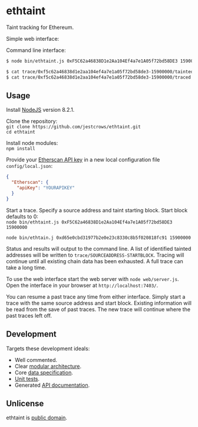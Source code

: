 # ethtaint

Taint tracking for Ethereum.

Simple web interface:

Command line interface:

```bash
$ node bin/ethtaint.js 0xF5C62a46838D1e2Aa104Ef4a7e1A05f72bd58DE3 15900000

$ cat trace/0xf5c62a46838d1e2aa104ef4a7e1a05f72bd58de3-15900000/tainted
$ cat trace/0xf5c62a46838d1e2aa104ef4a7e1a05f72bd58de3-15900000/traced
```

## Usage

Install [NodeJS](https://nodejs.org/en/) version 8.2.1.  

Clone the repository:  
`git clone https://github.com/jestcrows/ethtaint.git`  
`cd ethtaint`  

Install node modules:  
`npm install`  

Provide your [Etherscan API key](https://etherscan.io/apis) in a new local configuration file `config/local.json`:  
```json
{
  "Etherscan": {
    "apiKey": "YOURAPIKEY"
  }
}
```

Start a trace. Specify a source address and taint starting block. Start block defaults to 0:  
`node bin/ethtaint.js 0xF5C62a46838D1e2Aa104Ef4a7e1A05f72bd58DE3 15900000`

`node bin/ethtain.j 0xd65e0cbd31977b2e0e23c8330c8b5f020818fc91 15900000`

Status and results will output to the command line. A list of identified tainted addresses will be written to `trace/SOURCEADDRESS-STARTBLOCK`. Tracing will continue until all existing chain data has been exhausted. A full trace can take a long time.

To use the web interface start the web server with `node web/server.js`. Open the interface in your browser at `http://localhost:7403/`.

You can resume a past trace any time from either interface. Simply start a trace with the same source address and start block. Existing information will be read from the save of past traces. The new trace will continue where the past traces left off.

## Development

Targets these development ideals:

* Well commented.
* Clear [modular architecture](https://github.com/jestcrows/ethtaint/wiki/Architecture).
* Core [data specification](https://github.com/jestcrows/ethtaint/wiki/Data-Specification).
* [Unit tests](https://github.com/jestcrows/ethtaint/tree/master/test).
* Generated [API documentation](https://jestcrows.github.io/ethtaint/).

## Unlicense

ethtaint is [public domain](https://choosealicense.com/licenses/unlicense/).
